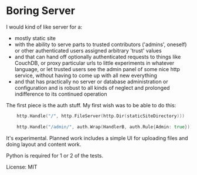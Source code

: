 # Boring Server


I would kind of like server for a:


-  mostly static site
-  with the ability to serve parts to trusted contributors ('admins', oneself) or
    other authenticated users assigned arbitrary 'trust' values
-  and that can hand off optionally authenticated requests to things
    like CouchDB, or proxy particular urls to little experiments in whatever language,
    or let trusted users see the admin panel of some nice http service, without having to
    come up with all new everything
-  and that has practically no server or database administration or configuration and
    is robust to all kinds of neglect and prolonged indifference to its continued operation


The first piece is the auth stuff. My first wish was to be able to do this:


```go
    http.Handle("/", http.FileServer(http.Dir(staticSiteDirectory)))
    
    http.Handle("/admin/", auth.Wrap(HandlerB, auth.Rule{Admin: true}))
```


It's experimental. Planned work includes a simple UI for uploading files and doing layout and
content work.

Python is required for 1 or 2 of the tests.


License: MIT
